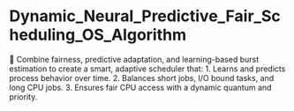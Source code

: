 # Dynamic_Neural_Predictive_Fair_Scheduling_OS_Algorithm
🎯 Combine fairness, predictive adaptation, and learning-based burst estimation to create a smart, adaptive scheduler that: 1. Learns and predicts process behavior over time.  2. Balances short jobs, I/O bound tasks, and long CPU jobs. 3. Ensures fair CPU access with a dynamic quantum and priority.

